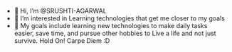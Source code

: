 - 👋 Hi, I’m @SRUSHTI-AGARWAL
- 👀 I’m interested in Learning technologies that get me closer to my goals
- 🌱 My goals include learning new technologies to make daily tasks easier, save time, and pursue other hobbies to Live a life and not just survive. Hold On! Carpe Diem :D

<!---
SRUSHTI-AGARWAL/SRUSHTI-AGARWAL is a ✨ special ✨ repository because its `README.md` (this file) appears on your GitHub profile.
You can click the Preview link to take a look at your changes.
--->
